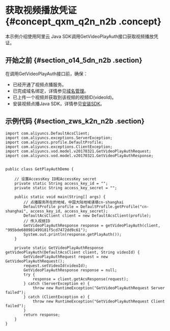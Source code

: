 # 获取视频播放凭证 {#concept_qxm_q2n_n2b .concept}

本示例介绍使用阿里云 Java SDK调用GetVideoPlayAuth接口获取视频播放凭证。

## 开始之前 {#section_o14_5dn_n2b .section}

在调用GetVideoPlayAuth接口前，确保：

-   已经开通了视频点播服务。
-   已完成域名绑定，详情参见[域名管理](https://help.aliyun.com/document_detail/57026.html?spm=a2c4g.11186623.6.562.OrLCTi)。
-   已上传一个视频并获取到该视频的视频ID\(videoId\)。
-   安装视频点播Java SDK，详情参见[安装SDK](https://help.aliyun.com/document_detail/57756.html?spm=a2c4g.11186623.6.750.i5cpJp)。

## 示例代码 {#section_zws_k2n_n2b .section}

```
import com.aliyuncs.DefaultAcsClient;
import com.aliyuncs.exceptions.ServerException;
import com.aliyuncs.profile.DefaultProfile;
import com.aliyuncs.exceptions.ClientException;
import com.aliyuncs.vod.model.v20170321.GetVideoPlayAuthRequest;
import com.aliyuncs.vod.model.v20170321.GetVideoPlayAuthResponse;


public class GetPlayAuthDemo {

    // 设置AccessKey ID和AccessKey secret
    private static String access_key_id = "";
    private static String access_key_secret = "";

    public static void main(String[] args) {
        // 点播服务所在的地域，中国大陆地域请填cn-shanghai
        DefaultProfile profile = DefaultProfile.getProfile("cn-shanghai", access_key_id, access_key_secret);
        DefaultAcsClient client = new DefaultAcsClient(profile);
        // 传入视频ID 
        GetVideoPlayAuthResponse response = getVideoPlayAuth(client, "995bde680981499181f5cd7472dd9c61");
        System.out.println(response.getPlayAuth());
    }

    private static GetVideoPlayAuthResponse getVideoPlayAuth(DefaultAcsClient client, String videoId) {
        GetVideoPlayAuthRequest request = new GetVideoPlayAuthRequest();
        request.setVideoId(videoId);
        GetVideoPlayAuthResponse response = null;
        try {
            response = client.getAcsResponse(request);
        } catch (ServerException e) {
            throw new RuntimeException("GetVideoPlayAuthRequest Server failed");
        } catch (ClientException e) {
            throw new RuntimeException("GetVideoPlayAuthRequest Client failed");
        }
        return response;
    }
}
```

